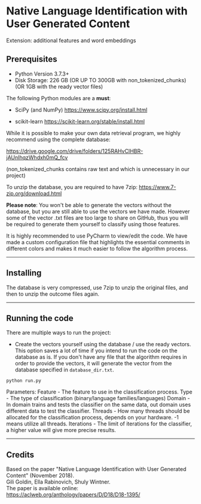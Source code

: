 # Native Language Identification with User Generated Content

Extension: additional features and word embeddings

## Prerequisites

* Python Version 3.7.3+
* Disk Storage: 226 GB (OR UP TO 300GB with non_tokenized_chunks) (OR 1GB with the ready vector files)

The following Python modules are a **must**:

* SciPy (and NumPy) <https://www.scipy.org/install.html>

* scikit-learn <https://scikit-learn.org/stable/install.html>

While it is possible to make your own data retrieval program, we highly recommend using the complete database:

<https://drive.google.com/drive/folders/125RAHvCIHBR-jAUnIhqzWhdxh0mQ_fcv>

(non_tokenized_chunks contains raw text and which is unnecessary in our project)

To unzip the database, you are required to have 7zip: <https://www.7-zip.org/download.html>

**Please note**: You won't be able to generate the vectors without the database, but you are still able to use the vectors we have made. However some of the vector .txt files are too large to share on GitHub, thus you will be required to generate them yourself to classify using those features.

It is highly recommended to use PyCharm to view/edit the code. We have made a custom configuration file that highlights the essential comments in different colors and makes it much easier to follow the algorithm process.

--------------------------------------------------------------------------------

## Installing

The database is very compressed, use 7zip to unzip the original files, and then to unzip the outcome files again.

--------------------------------------------------------------------------------

## Running the code

There are multiple ways to run the project:

* Create the vectors yourself using the database / use the ready vectors. 
This option saves a lot of time if you intend to run the code on the database as is.
If you don't have any file that the algorithm requires in order to provide the vectors, it will generate the vector from the database specified in `database_dir.txt`.

```
python run.py
```

Parameters:
Feature - The feature to use in the classification process.
Type - The type of classification (binary/language families/languages)
Domain - In domain trains and tests the classifier on the same data, out domain uses different data to test the classifier.
Threads - How many threads should be allocated for the classification process, depends on your hardware. -1 means utilize all threads.
Iterations - The limit of iterations for the classifier, a higher value will give more precise results.

--------------------------------------------------------------------------------

## Credits
Based on the paper "Native Language Identification with User Generated Content" (November 2018).  
Gili Goldin, Ella Rabinovich, Shuly Wintner.  
The paper is available online: https://aclweb.org/anthology/papers/D/D18/D18-1395/  
